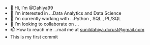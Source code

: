 - 👋 Hi, I’m @Dahiya99
- 👀 I’m interested in ...Data Analytics and Data Science
- 🌱 I’m currently working with ...Python , SQL , PL/SQL 
- 💞️ I’m looking to collaborate on ...
- 📫 How to reach me ...mail me at sunildahiya.dcrust@gmail.com
- This is my first commit

<!---
Dahiya99/Dahiya99 is a ✨ special ✨ repository because its `README.md` (this file) appears on your GitHub profile.
You can click the Preview link to take a look at your changes.
--->
